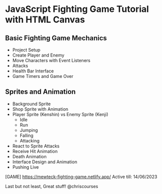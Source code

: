 # JavaScript Fighting Game Tutorial with HTML Canvas
## Basic Fighting Game Mechanics
- Project Setup
- Create Player and Enemy
- Move Characters with Event Listeners
- Attacks
- Health Bar Interface
- Game Timers and Game Over

## Sprites and Animation
- Background Sprite
- Shop Sprite with Animation
- Player Sprite (Kenshin) vs Enemy Sprite (Kenji)
  * Idle
  * Run
  * Jumping
  * Falling
  * Attacking
- React to Sprite Attacks
- Receive Hit Animation
- Death Animation
- Interface Design and Animation
- Pushing Live

[GAME] https://mewteck-fighting-game.netlify.app/
Active till: 14/06/2023

Last but not least, Great stuff! @chriscourses
